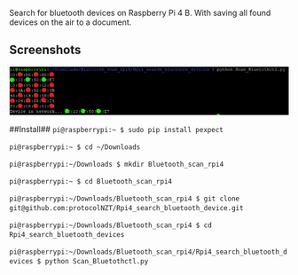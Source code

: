 Search for bluetooth devices on Raspberry Pi 4 B. With saving all found devices on the air to a document.

## Screenshots
![Raspberry Pi 4 B](https://github.com/protocolNZT/Rpi4_search_bluetooth_device/blob/master/images/screenshot.png)

##Install##
```pi@raspberrypi:~ $ sudo pip install pexpect```

```pi@raspberrypi:~ $ cd ~/Downloads```

```pi@raspberrypi:~/Downloads $ mkdir Bluetooth_scan_rpi4```

```pi@raspberrypi:~ $ cd Bluetooth_scan_rpi4```

```pi@raspberrypi:~/Downloads/Bluetooth_scan_rpi4 $ git clone git@github.com:protocolNZT/Rpi4_search_bluetooth_device.git```

```pi@raspberrypi:~/Downloads/Bluetooth_scan_rpi4 $ cd Rpi4_search_bluetooth_devices```

```pi@raspberrypi:~/Downloads/Bluetooth_scan_rpi4/Rpi4_search_bluetooth_devices $ python Scan_Bluetothctl.py```



